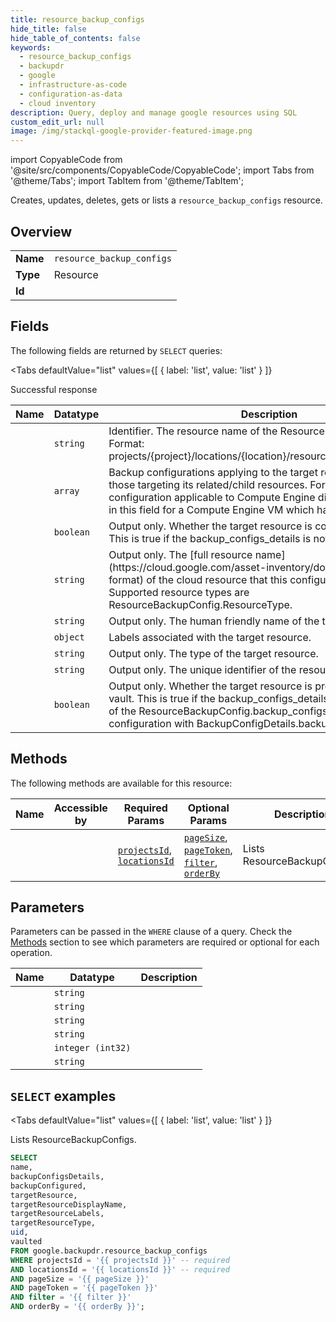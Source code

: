 ```yaml
--- 
title: resource_backup_configs
hide_title: false
hide_table_of_contents: false
keywords:
  - resource_backup_configs
  - backupdr
  - google
  - infrastructure-as-code
  - configuration-as-data
  - cloud inventory
description: Query, deploy and manage google resources using SQL
custom_edit_url: null
image: /img/stackql-google-provider-featured-image.png
---
```


import CopyableCode from '@site/src/components/CopyableCode/CopyableCode';
import Tabs from '@theme/Tabs';
import TabItem from '@theme/TabItem';

Creates, updates, deletes, gets or lists a <code>resource_backup_configs</code> resource.

## Overview
<table><tbody>
<tr><td><b>Name</b></td><td><code>resource_backup_configs</code></td></tr>
<tr><td><b>Type</b></td><td>Resource</td></tr>
<tr><td><b>Id</b></td><td><CopyableCode code="google.backupdr.resource_backup_configs" /></td></tr>
</tbody></table>

## Fields

The following fields are returned by `SELECT` queries:

<Tabs
    defaultValue="list"
    values={[
        { label: 'list', value: 'list' }
    ]}
>
<TabItem value="list">

Successful response

<table>
<thead>
    <tr>
    <th>Name</th>
    <th>Datatype</th>
    <th>Description</th>
    </tr>
</thead>
<tbody>
<tr>
    <td><CopyableCode code="name" /></td>
    <td><code>string</code></td>
    <td>Identifier. The resource name of the ResourceBackupConfig. Format: projects/&#123;project&#125;/locations/&#123;location&#125;/resourceBackupConfigs/&#123;uid&#125;</td>
</tr>
<tr>
    <td><CopyableCode code="backupConfigsDetails" /></td>
    <td><code>array</code></td>
    <td>Backup configurations applying to the target resource, including those targeting its related/child resources. For example, backup configuration applicable to Compute Engine disks will be populated in this field for a Compute Engine VM which has the disk associated.</td>
</tr>
<tr>
    <td><CopyableCode code="backupConfigured" /></td>
    <td><code>boolean</code></td>
    <td>Output only. Whether the target resource is configured for backup. This is true if the backup_configs_details is not empty.</td>
</tr>
<tr>
    <td><CopyableCode code="targetResource" /></td>
    <td><code>string</code></td>
    <td>Output only. The [full resource name](https://cloud.google.com/asset-inventory/docs/resource-name-format) of the cloud resource that this configuration applies to. Supported resource types are ResourceBackupConfig.ResourceType.</td>
</tr>
<tr>
    <td><CopyableCode code="targetResourceDisplayName" /></td>
    <td><code>string</code></td>
    <td>Output only. The human friendly name of the target resource.</td>
</tr>
<tr>
    <td><CopyableCode code="targetResourceLabels" /></td>
    <td><code>object</code></td>
    <td>Labels associated with the target resource.</td>
</tr>
<tr>
    <td><CopyableCode code="targetResourceType" /></td>
    <td><code>string</code></td>
    <td>Output only. The type of the target resource.</td>
</tr>
<tr>
    <td><CopyableCode code="uid" /></td>
    <td><code>string</code></td>
    <td>Output only. The unique identifier of the resource backup config.</td>
</tr>
<tr>
    <td><CopyableCode code="vaulted" /></td>
    <td><code>boolean</code></td>
    <td>Output only. Whether the target resource is protected by a backup vault. This is true if the backup_configs_details is not empty and any of the ResourceBackupConfig.backup_configs_details has a backup configuration with BackupConfigDetails.backup_vault set. set.</td>
</tr>
</tbody>
</table>
</TabItem>
</Tabs>

## Methods

The following methods are available for this resource:

<table>
<thead>
    <tr>
    <th>Name</th>
    <th>Accessible by</th>
    <th>Required Params</th>
    <th>Optional Params</th>
    <th>Description</th>
    </tr>
</thead>
<tbody>
<tr>
    <td><a href="#list"><CopyableCode code="list" /></a></td>
    <td><CopyableCode code="select" /></td>
    <td><a href="#parameter-projectsId"><code>projectsId</code></a>, <a href="#parameter-locationsId"><code>locationsId</code></a></td>
    <td><a href="#parameter-pageSize"><code>pageSize</code></a>, <a href="#parameter-pageToken"><code>pageToken</code></a>, <a href="#parameter-filter"><code>filter</code></a>, <a href="#parameter-orderBy"><code>orderBy</code></a></td>
    <td>Lists ResourceBackupConfigs.</td>
</tr>
</tbody>
</table>

## Parameters

Parameters can be passed in the `WHERE` clause of a query. Check the [Methods](#methods) section to see which parameters are required or optional for each operation.

<table>
<thead>
    <tr>
    <th>Name</th>
    <th>Datatype</th>
    <th>Description</th>
    </tr>
</thead>
<tbody>
<tr id="parameter-locationsId">
    <td><CopyableCode code="locationsId" /></td>
    <td><code>string</code></td>
    <td></td>
</tr>
<tr id="parameter-projectsId">
    <td><CopyableCode code="projectsId" /></td>
    <td><code>string</code></td>
    <td></td>
</tr>
<tr id="parameter-filter">
    <td><CopyableCode code="filter" /></td>
    <td><code>string</code></td>
    <td></td>
</tr>
<tr id="parameter-orderBy">
    <td><CopyableCode code="orderBy" /></td>
    <td><code>string</code></td>
    <td></td>
</tr>
<tr id="parameter-pageSize">
    <td><CopyableCode code="pageSize" /></td>
    <td><code>integer (int32)</code></td>
    <td></td>
</tr>
<tr id="parameter-pageToken">
    <td><CopyableCode code="pageToken" /></td>
    <td><code>string</code></td>
    <td></td>
</tr>
</tbody>
</table>

## `SELECT` examples

<Tabs
    defaultValue="list"
    values={[
        { label: 'list', value: 'list' }
    ]}
>
<TabItem value="list">

Lists ResourceBackupConfigs.

```sql
SELECT
name,
backupConfigsDetails,
backupConfigured,
targetResource,
targetResourceDisplayName,
targetResourceLabels,
targetResourceType,
uid,
vaulted
FROM google.backupdr.resource_backup_configs
WHERE projectsId = '{{ projectsId }}' -- required
AND locationsId = '{{ locationsId }}' -- required
AND pageSize = '{{ pageSize }}'
AND pageToken = '{{ pageToken }}'
AND filter = '{{ filter }}'
AND orderBy = '{{ orderBy }}';
```
</TabItem>
</Tabs>
